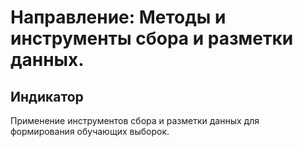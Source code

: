 # Направление: Методы и инструменты сбора и разметки данных.
## Индикатор
Применение инструментов сбора и разметки данных для формирования обучающих выборок.
